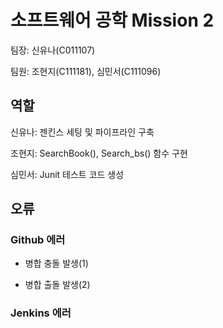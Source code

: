 # 소프트웨어 공학 Mission 2
팀장: 신유나(C011107)

팀원: 조현지(C111181), 심민서(C111096)

## 역할
신유나: 젠킨스 세팅 및 파이프라인 구축

조현지: SearchBook(), Search_bs() 함수 구현

심민서: Junit 테스트 코드 생성

## 오류
### Github 에러
- 병합 충돌 발생(1)
  
- 병합 출돌 발생(2)

### Jenkins 에러
